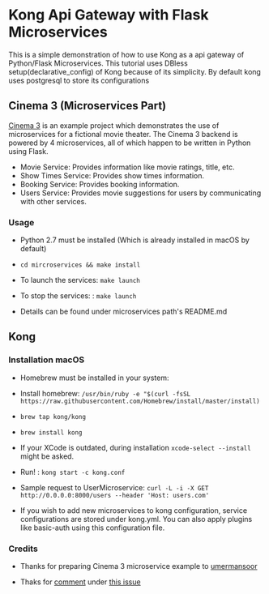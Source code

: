 # Kong Api Gateway with Flask Microservices

This is a simple demonstration of how to use Kong as a api gateway of Python/Flask Microservices. This tutorial uses DBless setup(declarative_config) of Kong because of its simplicity. By default kong uses postgresql to store its configurations

## Cinema 3 (Microservices Part)

[Cinema 3]("https://github.com/umermansoor/microservices") is an example project which demonstrates the use of microservices for a fictional movie theater. 
The Cinema 3 backend is powered by 4 microservices, all of which happen to be written in Python using 
Flask.

 * Movie Service: Provides information like movie ratings, title, etc.
 * Show Times Service: Provides show times information.
 * Booking Service: Provides booking information. 
 * Users Service: Provides movie suggestions for users by communicating with other services.

### Usage

- Python 2.7 must be installed (Which is already installed in macOS by default)
- `cd mircroservices && make install`

- To launch the services: `make launch`

- To stop the services: : `make launch`

- Details can be found under microservices path's README.md


## Kong


### Installation macOS

- Homebrew must be installed in your system:

- Install homebrew: `/usr/bin/ruby -e "$(curl -fsSL https://raw.githubusercontent.com/Homebrew/install/master/install)` 

- `brew tap kong/kong ` 

- `brew install kong`

- If your XCode is outdated, during installation `xcode-select --install` might be asked.

- Run! : `kong start -c kong.conf`

- Sample request to UserMicroservice: `curl -L -i -X GET http://0.0.0.0:8000/users --header 'Host: users.com'`

- If you wish to add new microservices to kong configuration, service configurations are stored under kong.yml. You can also apply plugins like basic-auth using this configuration file.

### Credits

- Thanks for preparing Cinema 3 microservice example to [umermansoor](https://github.com/umermansoor)

- Thaks for [comment](https://github.com/Kong/kong/issues/4373#issuecomment-470987094) under [this issue](https://github.com/Kong/kong/issues/4373)

